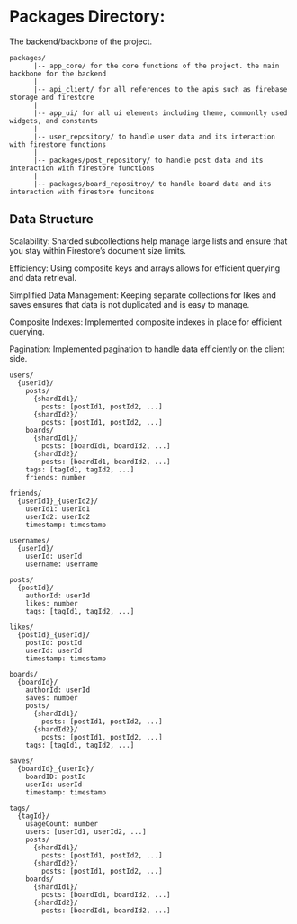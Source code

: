# Packages Directory:

The backend/backbone of the project.

```
packages/
      |-- app_core/ for the core functions of the project. the main backbone for the backend
      |
      |-- api_client/ for all references to the apis such as firebase storage and firestore
      |
      |-- app_ui/ for all ui elements including theme, commonlly used widgets, and constants
      |
      |-- user_repository/ to handle user data and its interaction with firestore functions
      |
      |-- packages/post_repository/ to handle post data and its interaction with firestore functions
      |
      |-- packages/board_repositroy/ to handle board data and its interaction with firestore funcitons
```

## Data Structure

Scalability: Sharded subcollections help manage large lists and ensure that you stay within Firestore’s document size limits.

Efficiency: Using composite keys and arrays allows for efficient querying and data retrieval.

Simplified Data Management: Keeping separate collections for likes and saves ensures that data is not duplicated and is easy to manage.

Composite Indexes: Implemented composite indexes in place for efficient querying.

Pagination: Implemented pagination to handle data efficiently on the client side.

```
users/
  {userId}/
    posts/
      {shardId1}/
        posts: [postId1, postId2, ...]
      {shardId2}/
        posts: [postId1, postId2, ...]
    boards/
      {shardId1}/
        posts: [boardId1, boardId2, ...]
      {shardId2}/
        posts: [boardId1, boardId2, ...]
    tags: [tagId1, tagId2, ...]
    friends: number

friends/
  {userId1}_{userId2}/
    userId1: userId1
    userId2: userId2
    timestamp: timestamp

usernames/
  {userId}/
    userId: userId
    username: username

posts/
  {postId}/
    authorId: userId
    likes: number
    tags: [tagId1, tagId2, ...]

likes/
  {postId}_{userId}/
    postId: postId
    userId: userId
    timestamp: timestamp

boards/
  {boardId}/
    authorId: userId
    saves: number
    posts/
      {shardId1}/
        posts: [postId1, postId2, ...]
      {shardId2}/
        posts: [postId1, postId2, ...]
    tags: [tagId1, tagId2, ...]

saves/
  {boardId}_{userId}/
    boardID: postId
    userId: userId
    timestamp: timestamp

tags/
  {tagId}/
    usageCount: number
    users: [userId1, userId2, ...]
    posts/
      {shardId1}/
        posts: [postId1, postId2, ...]
      {shardId2}/
        posts: [postId1, postId2, ...]
    boards/
      {shardId1}/
        posts: [boardId1, boardId2, ...]
      {shardId2}/
        posts: [boardId1, boardId2, ...]
```